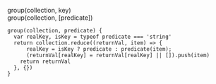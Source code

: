   
  
  group(collection, key)   
  group(collection, [predicate])   
    
  ```
  group(collection, predicate) {
    var realKey, isKey = typeof predicate === 'string'
    return collection.reduce((returnVal, item) => {
        realKey = isKey ? predicate : predicate(item);
        (returnVal[realKey] = returnVal[realKey] || []).push(item)
      return returnVal
    }, {})
  }
  ```
